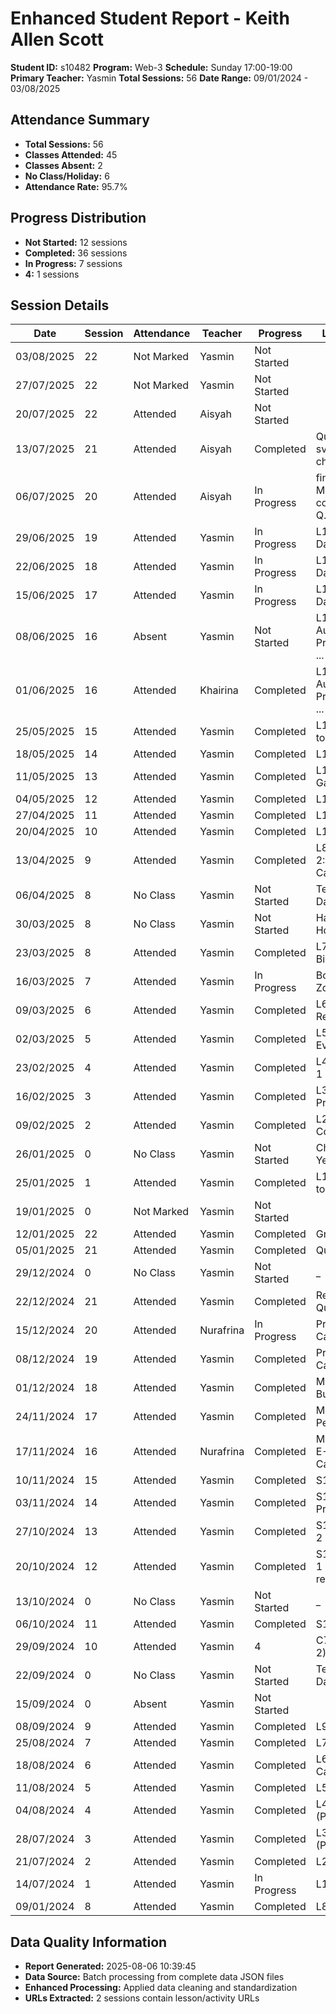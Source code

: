 # Enhanced Student Report - Keith Allen Scott

**Student ID:** s10482
**Program:** Web-3
**Schedule:** Sunday 17:00-19:00
**Primary Teacher:** Yasmin
**Total Sessions:** 56
**Date Range:** 09/01/2024 - 03/08/2025

## Attendance Summary

- **Total Sessions:** 56
- **Classes Attended:** 45
- **Classes Absent:** 2
- **No Class/Holiday:** 6
- **Attendance Rate:** 95.7%

## Progress Distribution

- **Not Started:** 12 sessions
- **Completed:** 36 sessions
- **In Progress:** 7 sessions
- **4:** 1 sessions

## Session Details

| Date | Session | Attendance | Teacher | Progress | Lesson/Topic |
|------|---------|------------|---------|----------|---------------|
| 03/08/2025 | 22 | Not Marked | Yasmin | Not Started |  |
| 27/07/2025 | 22 | Not Marked | Yasmin | Not Started |  |
| 20/07/2025 | 22 | Attended | Aisyah | Not Started |  |
| 13/07/2025 | 21 | Attended | Aisyah | Completed | Quiz 2 then svelte coding challenge |
| 06/07/2025 | 20 | Attended | Aisyah | In Progress | finish up project My Dashboard, continue with Q... |
| 29/06/2025 | 19 | Attended | Yasmin | In Progress | L17:My Dashboard |
| 22/06/2025 | 18 | Attended | Yasmin | In Progress | L17:My Dashboard |
| 15/06/2025 | 17 | Attended | Yasmin | In Progress | L17:My Dashboard |
| 08/06/2025 | 16 | Absent | Yasmin | Not Started | L15: Firebase Authentication + Project 1: Mood ... |
| 01/06/2025 | 16 | Attended | Khairina | Completed | L15: Firebase Authentication + Project 1: Mood ... |
| 25/05/2025 | 15 | Attended | Yasmin | Completed | L14:Introduction to Firebase |
| 18/05/2025 | 14 | Attended | Yasmin | Completed | L13:Quiz 1 |
| 11/05/2025 | 13 | Attended | Yasmin | Completed | L12:Steam Game Searcher |
| 04/05/2025 | 12 | Attended | Yasmin | Completed | L10:SvelteKit |
| 27/04/2025 | 11 | Attended | Yasmin | Completed | L10:SvelteKit |
| 20/04/2025 | 10 | Attended | Yasmin | Completed | L11:API |
| 13/04/2025 | 9 | Attended | Yasmin | Completed | L8:Mini Project 2: (Maths Calculator) |
| 06/04/2025 | 8 | No Class | Yasmin | Not Started | Teacher Parent Day |
| 30/03/2025 | 8 | No Class | Yasmin | Not Started | Hari Raya Holiday |
| 23/03/2025 | 8 | Attended | Yasmin | Completed | L7:Svelte: Data Binding |
| 16/03/2025 | 7 | Attended | Yasmin | In Progress | Bonus: Telebort Zoo |
| 09/03/2025 | 6 | Attended | Yasmin | Completed | L6:Svelte: Reactivity |
| 02/03/2025 | 5 | Attended | Yasmin | Completed | L5:Svelte: Events |
| 23/02/2025 | 4 | Attended | Yasmin | Completed | L4: Mini Project 1 |
| 16/02/2025 | 3 | Attended | Yasmin | Completed | L3: Svelte: Props |
| 09/02/2025 | 2 | Attended | Yasmin | Completed | L2: Svelte: Components |
| 26/01/2025 | 0 | No Class | Yasmin | Not Started | Chinese New Year Holiday |
| 25/01/2025 | 1 | Attended | Yasmin | Completed | L1: Introduction to Backend |
| 19/01/2025 | 0 | Not Marked | Yasmin | Not Started |  |
| 12/01/2025 | 22 | Attended | Yasmin | Completed | Graduation |
| 05/01/2025 | 21 | Attended | Yasmin | Completed | Quiz 2 |
| 29/12/2024 | 0 | No Class | Yasmin | Not Started | _ |
| 22/12/2024 | 21 | Attended | Yasmin | Completed | Revision for Quiz 2 |
| 15/12/2024 | 20 | Attended | Nurafrina | In Progress | Project: Calorie Calculator |
| 08/12/2024 | 19 | Attended | Yasmin | Completed | Project: Calorie Calculator |
| 01/12/2024 | 18 | Attended | Yasmin | Completed | Mini Project 5: Budget Planner |
| 24/11/2024 | 17 | Attended | Yasmin | Completed | Mini Project 4: Pet Haven |
| 17/11/2024 | 16 | Attended | Nurafrina | Completed | Mini Project 3: E-Greeting Card |
| 10/11/2024 | 15 | Attended | Yasmin | Completed | S15: Events |
| 03/11/2024 | 14 | Attended | Yasmin | Completed | S14: Mini Project 2 |
| 27/10/2024 | 13 | Attended | Yasmin | Completed | S13: DOM Part 2 |
| 20/10/2024 | 12 | Attended | Yasmin | Completed | S12: DOM Part 1 + Objects revision |
| 13/10/2024 | 0 | No Class | Yasmin | Not Started | _ |
| 06/10/2024 | 11 | Attended | Yasmin | Completed | S11: Objects |
| 29/09/2024 | 10 | Attended | Yasmin | 4 | C7: Array (Part 2) |
| 22/09/2024 | 0 | No Class | Yasmin | Not Started | Teacher Parent Day |
| 15/09/2024 | 0 | Absent | Yasmin | Not Started |  |
| 08/09/2024 | 9 | Attended | Yasmin | Completed | L9: Quiz 1 |
| 25/08/2024 | 7 | Attended | Yasmin | Completed | L7: Functions |
| 18/08/2024 | 6 | Attended | Yasmin | Completed | L6: BMI Calculator |
| 11/08/2024 | 5 | Attended | Yasmin | Completed | L5: Loops |
| 04/08/2024 | 4 | Attended | Yasmin | Completed | L4: Operators (Part 2) |
| 28/07/2024 | 3 | Attended | Yasmin | Completed | L3: Operators (Part 1) |
| 21/07/2024 | 2 | Attended | Yasmin | Completed | L2: Variables |
| 14/07/2024 | 1 | Attended | Yasmin | In Progress | L1: Introduction |
| 09/01/2024 | 8 | Attended | Yasmin | Completed | L8: Revision |

## Data Quality Information

- **Report Generated:** 2025-08-06 10:39:45
- **Data Source:** Batch processing from complete data JSON files
- **Enhanced Processing:** Applied data cleaning and standardization
- **URLs Extracted:** 2 sessions contain lesson/activity URLs
